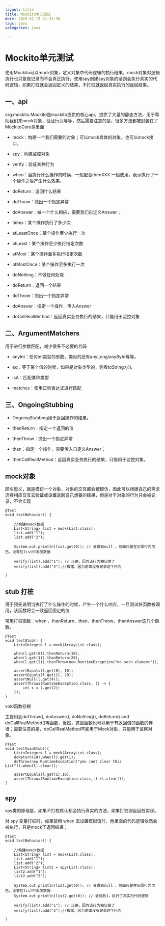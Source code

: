 ```yaml
---
layout: title
title: Mockito单元测试
date: 2023-02-15 21:32:36
tags: java
categories: java

---
```


# Mockito单元测试

<!-- more -->

使用Mockito可以mock对象，定义对象中代码逻辑的执行结果，mock对象对逻辑执行也只是做记录而不会真正执行，使用spy创建spy对象的话则会执行真实的代码逻辑，如果打桩就会返回定义的结果，不打桩就返回真实执行的返回结果。

## 一、api

org.mockito.Mockito是mockito提供的核心api，提供了大量的静态方法，用于帮助我们来mock对象，验证行为等等，然后需要注意的是，很多方法都被封装在了MockitoCore类里面

- mock：构建一个我们需要的对象；可以mock具体的对象，也可以mock接口。

- spy：构建监控对象

- verify：验证某种行为

- when：当执行什么操作的时候，一般配合thenXXX 一起使用。表示执行了一个操作之后产生什么效果。

- doReturn：返回什么结果

- doThrow：抛出一个指定异常

- doAnswer：做一个什么相应，需要我们自定义Answer；

- times：某个操作执行了多少次

- atLeastOnce：某个操作至少执行一次

- atLeast：某个操作至少执行指定次数

- atMost：某个操作至多执行指定次数

- atMostOnce：某个操作至多执行一次

- doNothing：不做任何处理

- doReturn：返回一个结果

- doThrow：抛出一个指定异常

- doAnswer：指定一个操作，传入Answer

- doCallRealMethod：返回真实业务执行的结果，只能用于监控对象


## 二、ArgumentMatchers

用于进行参数匹配，减少很多不必要的代码

- 
  anyInt：任何int类型的参数，类似的还有anyLong/anyByte等等。

- 
  eq：等于某个值的时候，如果是对象类型的，则看toString方法

- 
  isA：匹配某种类型

- 
  matches：使用正则表达式进行匹配


## 三、OngoingStubbing

- OngoingStubbing用于返回操作的结果。

- thenReturn：指定一个返回的值

- thenThrow：抛出一个指定异常

- then：指定一个操作，需要传入自定义Answer；

- thenCallRealMethod：返回真实业务执行的结果，只能用于监控对象。


## **mock对象**

顾名思义，就是模仿一个对象，对象的交互都会被模仿，因此可以根据自己的需求选择相应交互去验证或设置返回自己想要的结果，但是对于对象的行为只会被记录，不会实现

```
@Test
void testBehavior() {
 
    //构建moock数据
    List<String> list = mock(List.class);
    list.add("1");
    list.add("2");
 
    System.out.println(list.get(0)); // 会得到null ，前面只是在记录行为而已，没有往list中添加数据
 
    verify(list).add("1"); // 正确，因为该行为被记住了
    verify(list).add("3");//报错，因为前面没有记录这个行为
 
}
```

## **stub 打桩**

用于预先说明当执行了什么操作的时候，产生一个什么响应，一旦测试桩函数被调用，该函数将会一致返回固定的值

常用打桩函数：when 、thenReturn、then、thenThrow、thenAnswer这几个函数。

```
@Test
void testStub() {
    List<Integer> l = mock(ArrayList.class);
 
    when(l.get(0)).thenReturn(10);
    when(l.get(1)).thenReturn(20);
    when(l.get(2)).thenThrow(new RuntimeException("no such element"));
 
    assertEquals(l.get(0), 10);
    assertEquals(l.get(1), 20);
    assertNull(l.get(4));
    assertThrows(RuntimeException.class, () -> {
        int x = l.get(2);
    });
}
```

void函数存根

主要用到doThrow(), doAnswer(), doNothing(), doReturn() and doCallRealMethod()等函数，当然，这些函数也可以用于有返回值的函数的存根；需要注意的是，doCallRealMethod不能用于Mock对象，只能用于监察对象。

```
@Test
void testVoidStub(){
    List<Integer> l = mock(ArrayList.class);
    doReturn(10).when(l).get(1);
    doThrow(new RuntimeException("you cant clear this List")).when(l).clear();
 
    assertEquals(l.get(1),10);
    assertThrows(RuntimeException.class,()->l.clear());
}
```

## **spy**

spy类的原理是，如果不打桩默认都会执行真实的方法，如果打桩则返回桩实现。


对 spy 变量打桩时，如果使用 when 去设置模拟值时，他里面的代码逻辑依然会被执行，只是mock了返回结果；

```
@Test
void testBehavior() {
 
    //构建moock数据
    List<String> list = mock(List.class);
    list.add("1");
    list.add("2");
    List<String> list2 = spy(List.class);
    list2.add("1");
    list2.add("2");
 
    System.out.println(list.get(0)); // 会得到null ，前面只是在记录行为而已，没有往list中添加数据
    System.out.println(list2.get(0)); // 会得到1，执行了真实的代码逻辑
 
    verify(list).add("1"); // 正确，因为该行为被记住了
    verify(list).add("3");//报错，因为前面没有记录这个行为
 
}
```

